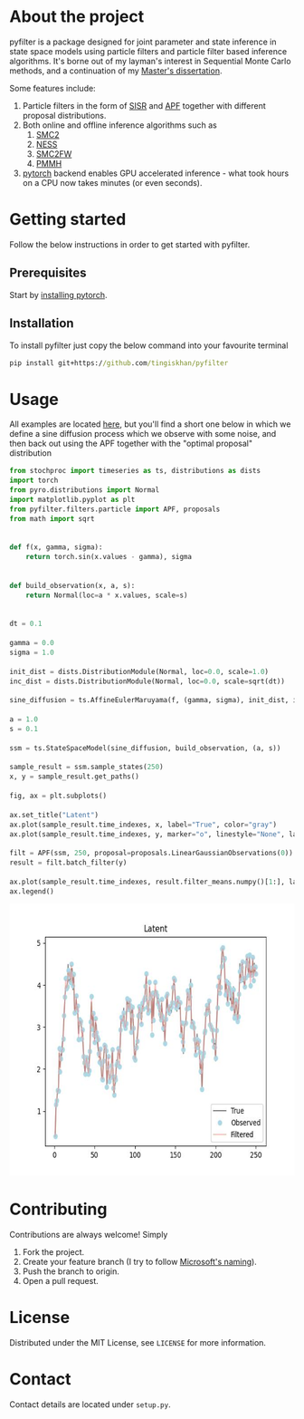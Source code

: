 # About the project
pyfilter is a package designed for joint parameter and state inference in state space models using
particle filters and particle filter based inference algorithms. It's borne out of my layman's interest in Sequential 
Monte Carlo methods, and a continuation of my [Master's dissertation](http://urn.kb.se/resolve?urn=urn:nbn:se:kth:diva-177104).

Some features include:
1. Particle filters in the form of [SISR](https://en.wikipedia.org/wiki/Particle_filter) and [APF](https://en.wikipedia.org/wiki/Auxiliary_particle_filter) together with different proposal distributions.
2. Both online and offline inference algorithms such as
   1. [SMC2](https://arxiv.org/abs/1101.1528) 
   2. [NESS](https://arxiv.org/abs/1308.1883)
   3. [SMC2FW](https://arxiv.org/pdf/1503.00266.pdf)
   4. [PMMH](https://www.stats.ox.ac.uk/~doucet/andrieu_doucet_holenstein_PMCMC.pdf)
3. [pytorch](https://pytorch.org/) backend enables GPU accelerated inference - what took hours on a CPU now takes minutes (or even seconds).

# Getting started
Follow the below instructions in order to get started with pyfilter.

## Prerequisites
Start by [installing pytorch](https://pytorch.org/get-started/locally/). 

## Installation
To install pyfilter just copy the below command into your favourite terminal 

```cmd
pip install git+https://github.com/tingiskhan/pyfilter
```

# Usage

All examples are located [here](./examples), but you'll find a short one below in which we define a sine diffusion 
process which we observe with some noise, and then back out using the APF together with the "optimal proposal"
distribution

```python
from stochproc import timeseries as ts, distributions as dists
import torch
from pyro.distributions import Normal
import matplotlib.pyplot as plt
from pyfilter.filters.particle import APF, proposals
from math import sqrt


def f(x, gamma, sigma):
    return torch.sin(x.values - gamma), sigma


def build_observation(x, a, s):
    return Normal(loc=a * x.values, scale=s)


dt = 0.1

gamma = 0.0
sigma = 1.0

init_dist = dists.DistributionModule(Normal, loc=0.0, scale=1.0)
inc_dist = dists.DistributionModule(Normal, loc=0.0, scale=sqrt(dt))

sine_diffusion = ts.AffineEulerMaruyama(f, (gamma, sigma), init_dist, inc_dist, dt=dt)

a = 1.0
s = 0.1

ssm = ts.StateSpaceModel(sine_diffusion, build_observation, (a, s))

sample_result = ssm.sample_states(250)
x, y = sample_result.get_paths()

fig, ax = plt.subplots()

ax.set_title("Latent")
ax.plot(sample_result.time_indexes, x, label="True", color="gray")
ax.plot(sample_result.time_indexes, y, marker="o", linestyle="None", label="Observed", color="lightblue")

filt = APF(ssm, 250, proposal=proposals.LinearGaussianObservations(0))
result = filt.batch_filter(y)

ax.plot(sample_result.time_indexes, result.filter_means.numpy()[1:], label="Filtered", color="salmon", alpha=0.5)
ax.legend()
```

<div align="center"> 
    <img src="./static/filtering.jpg" alt="Logo" width="640" height="480">
</div>

# Contributing

Contributions are always welcome! Simply
1. Fork the project.
2. Create your feature branch (I try to follow [Microsoft's naming](https://docs.microsoft.com/en-us/azure/devops/repos/git/git-branching-guidance?view=azure-devops)).
3. Push the branch to origin.
4. Open a pull request.

# License
Distributed under the MIT License, see `LICENSE` for more information.

# Contact
Contact details are located under `setup.py`.


